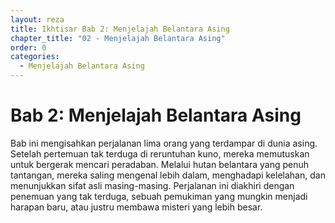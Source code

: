 ```yaml
---
layout: reza
title: Ikhtisar Bab 2: Menjelajah Belantara Asing
chapter_title: "02 - Menjelajah Belantara Asing"
order: 0
categories:
  - Menjelajah Belantara Asing
---
```

# Bab 2: Menjelajah Belantara Asing

Bab ini mengisahkan perjalanan lima orang yang terdampar di dunia asing. Setelah pertemuan tak terduga di reruntuhan kuno, mereka memutuskan untuk bergerak mencari peradaban. Melalui hutan belantara yang penuh tantangan, mereka saling mengenal lebih dalam, menghadapi kelelahan, dan menunjukkan sifat asli masing-masing. Perjalanan ini diakhiri dengan penemuan yang tak terduga, sebuah pemukiman yang mungkin menjadi harapan baru, atau justru membawa misteri yang lebih besar.
